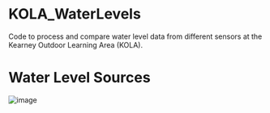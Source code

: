 # KOLA_WaterLevels
Code to process and compare water level data from different sensors at the Kearney Outdoor Learning Area (KOLA).

# Water Level Sources
![image](https://github.com/gilmore-h2o/KOLA_WaterLevels/assets/79097757/e778eff9-bd97-474e-b283-d22964a59b1d)
